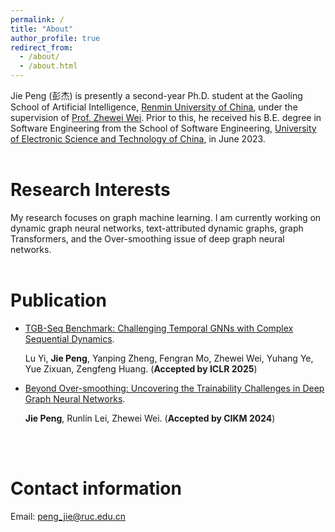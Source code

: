 ```yaml
---
permalink: /
title: "About"
author_profile: true
redirect_from: 
  - /about/
  - /about.html
---
```


Jie Peng (彭杰) is presently a second-year Ph.D. student at the Gaoling School of Artificial Intelligence, [Renmin University of China](https://www.ruc.edu.cn/), under the supervision of [Prof. Zhewei Wei](https://weizhewei.com/). Prior to this, he received his B.E. degree in Software Engineering from the School of Software Engineering, [University of Electronic Science and Technology of China](https://www.uestc.edu.cn/), in June 2023.
<br/>
<br/>

Research Interests
======
My research focuses on graph machine learning. I am currently working on dynamic graph neural networks, text-attributed dynamic graphs, graph Transformers, and the Over-smoothing issue of deep graph neural networks.
<br/>
<br/>


Publication
======
* [TGB-Seq Benchmark: Challenging Temporal GNNs with Complex Sequential Dynamics](https://lucas-pj.github.io/publication/TGB-Seq).

  Lu Yi, **Jie Peng**, Yanping Zheng, Fengran Mo, Zhewei Wei, Yuhang Ye, Yue Zixuan, Zengfeng Huang. (**Accepted by ICLR 2025**)
* [Beyond Over-smoothing: Uncovering the Trainability Challenges in Deep Graph Neural Networks](https://lucas-pj.github.io/publication/BeyondOversmoothing).

  **Jie Peng**, Runlin Lei, Zhewei Wei. (**Accepted by CIKM 2024**)
<br/>
<br/>


Contact information
======
Email: peng_jie@ruc.edu.cn

